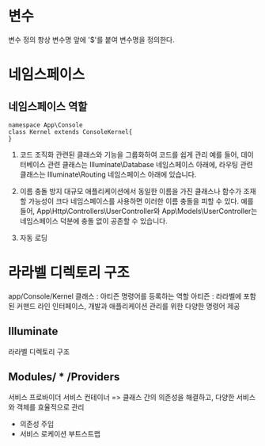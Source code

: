 <h1 id="변수">변수</h1>
<p>변수 정의
항상 변수명 앞에 '$'를 붙여 변수명을 정의한다.</p>
<h1 id="네임스페이스">네임스페이스</h1>
<h2 id="네임스페이스-역할">네임스페이스 역할</h2>
<pre><code>namespace App\Console
class Kernel extends ConsoleKernel{
}</code></pre><ol>
<li><p>코드 조직화
관련된 클래스와 기능을 그룹화하여 코드를 쉽게 관리
예를 들어, 데이터베이스 관련 클래스는 Illuminate\Database 네임스페이스 아래에, 라우팅 관련 클래스는 Illuminate\Routing 네임스페이스 아래에 있습니다.</p>
</li>
<li><p>이름 충돌 방지
대규모 애플리케이션에서 동일한 이름을 가진 클래스나 함수가 조재할 가능성이 크다
네임스페이스를 사용하면 이러한 이름 충돌을 피할 수 있다.
예를 들어, App\Http\Controllers\UserController와 App\Models\UserController는 네임스페이스 덕분에 충돌 없이 공존할 수 있습니다.</p>
</li>
<li><p>자동 로딩</p>
</li>
</ol>
<h1 id="라라벨-디렉토리-구조">라라벨 디렉토리 구조</h1>
<p>app/Console/Kernel 클래스 : 아티즌 명령어를 등록하는 역할
아티즌 : 라라벨에 포함된 커맨드 라인 인터페이스, 개발과 애플리케이션 관리를 위한 다양한 명령어 제공</p>
<h2 id="illuminate">Illuminate</h2>
<p>라라벨 디렉토리 구조</p>
<h2 id="modules--providers">Modules/ * /Providers</h2>
<p>서비스 프로바이더
서비스 컨테이너 =&gt; 클래스 간의 의존성을 해결하고, 다양한 서비스와 객체를 효율적으로 관리</p>
<ul>
<li>의존성 주입</li>
<li>서비스 로케이션
부트스트랩</li>
</ul>
